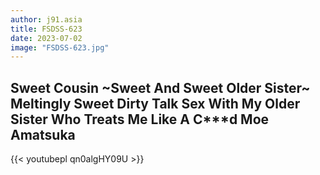 ```yaml
---
author: j91.asia
title: FSDSS-623 
date: 2023-07-02
image: "FSDSS-623.jpg"
---
```


## Sweet Cousin ~Sweet And Sweet Older Sister~ Meltingly Sweet Dirty Talk Sex With My Older Sister Who Treats Me Like A C***d Moe Amatsuka


{{< youtubepl qn0algHY09U >}}
